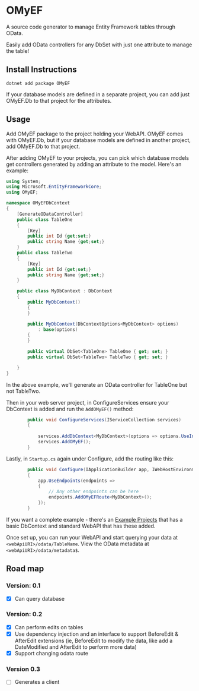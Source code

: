 # OMyEF

A source code generator to manage Entity Framework tables through OData. 

Easily add OData controllers for any DbSet with just one attribute to manage the table!

## Install Instructions

```
dotnet add package OMyEF
```

If your database models are defined in a separate project, you can add just OMyEF.Db to that project for the attributes.

## Usage

Add OMyEF package to the project holding your WebAPI. OMyEF comes with OMyEF.Db, but if your database models are defined in another project, add OMyEF.Db to that project.

After adding OMyEF to your projects, you can pick which database models get controllers generated by adding an attribute to the model. Here's an example:

``` C#
using System;
using Microsoft.EntityFrameworkCore;
using OMyEF;

namespace OMyEFDbContext
{
    [GenerateODataController]
    public class TableOne
    {
        [Key]
        public int Id {get;set;}
        public string Name {get;set;}
    }
    public class TableTwo
    {
        [Key]
        public int Id {get;set;}
        public string Name {get;set;}
    }

    public class MyDbContext : DbContext
    {
        public MyDbContext()
        {
        }

        public MyDbContext(DbContextOptions<MyDbContext> options)
            : base(options)
        {
        }
        
        public virtual DbSet<TableOne> TableOne { get; set; }
        public virtual DbSet<TableTwo> TableTwo { get; set; }

    }
}

```

In the above example, we'll generate an OData controller for TableOne but not TableTwo.

Then in  your web server project, in ConfigureServices ensure your DbContext is added and run the ```AddOMyEF()``` method:

``` C#
        public void ConfigureServices(IServiceCollection services)
        {
            
            services.AddDbContext<MyDbContext>(options => options.UseInMemoryDatabase("OMyDb"));
            services.AddOMyEF();
        }
```

Lastly, in ```Startup.cs``` again under Configure, add the routing like this:

``` C#
        public void Configure(IApplicationBuilder app, IWebHostEnvironment env)
        {
            app.UseEndpoints(endpoints =>
            {
                // Any other endpoints can be here
                endpoints.AddOMyEFRoute<MyDbContext>();
            });
        }
```

If you want a complete example - there's an [Example Projects](https://github.com/Eph-It/OMyEF/tree/main/src/ExampleProjects) that has a basic DbContext and standard WebAPI that has these added.

Once set up, you can run your WebAPI and start querying your data at ```<webApiURI>/odata/TableName```. View the OData metadata at ```<webApiURI>/odata/metadata$```.

## Road map

### Version: 0.1
- [x] Can query database

### Version: 0.2
- [x] Can perform edits on tables
- [x] Use dependency injection and an interface to support BeforeEdit & AfterEdit extensions (ie, BeforeEdit to modify the data, like add a DateModified and AfterEdit to perform more data)
- [x] Support changing odata route

### Version 0.3
- [ ] Generates a client 